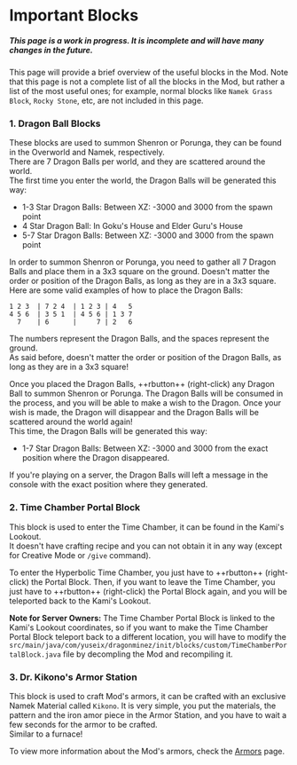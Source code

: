 # Important Blocks

##### **This page is a work in progress. It is incomplete and will have many changes in the future.**

This page will provide a brief overview of the useful blocks in the Mod. Note that this page is not a complete list of all the blocks in the Mod, but rather a list of the most useful ones; for example, normal blocks like `Namek Grass Block`, `Rocky Stone`, etc, are not included in this page.

### **1. Dragon Ball Blocks**

These blocks are used to summon Shenron or Porunga, they can be found in the Overworld and Namek, respectively.\
There are 7 Dragon Balls per world, and they are scattered around the world.\
The first time you enter the world, the Dragon Balls will be generated this way:

- 1-3 Star Dragon Balls: Between XZ: -3000 and 3000 from the spawn point
- 4 Star Dragon Ball: In Goku's House and Elder Guru's House
- 5-7 Star Dragon Balls: Between XZ: -3000 and 3000 from the spawn point

In order to summon Shenron or Porunga, you need to gather all 7 Dragon Balls and place them in a 3x3 square on the ground. Doesn't matter the order or position of the Dragon Balls, as long as they are in a 3x3 square. Here are some valid examples of how to place the Dragon Balls:

```
1 2 3  | 7 2 4  | 1 2 3 | 4   5
4 5 6  | 3 5 1  | 4 5 6 | 1 3 7
  7    | 6      |     7 | 2   6
```

The numbers represent the Dragon Balls, and the spaces represent the ground.\
As said before, doesn't matter the order or position of the Dragon Balls, as long as they are in a 3x3 square!

Once you placed the Dragon Balls, ++rbutton++ (right-click) any Dragon Ball to summon Shenron or Porunga. The Dragon Balls will be consumed in the process, and you will be able to make a wish to the Dragon. Once your wish is made, the Dragon will disappear and the Dragon Balls will be scattered around the world again!\
This time, the Dragon Balls will be generated this way:

- 1-7 Star Dragon Balls: Between XZ: -3000 and 3000 from the exact position where the Dragon disappeared.

If you're playing on a server, the Dragon Balls will left a message in the console with the exact position where they generated.

### **2. Time Chamber Portal Block**

This block is used to enter the Time Chamber, it can be found in the Kami's Lookout.\
It doesn't have crafting recipe and you can not obtain it in any way (except for Creative Mode or `/give` command).

To enter the Hyperbolic Time Chamber, you just have to ++rbutton++ (right-click) the Portal Block. Then, if you want to leave the Time Chamber, you just have to ++rbutton++ (right-click) the Portal Block again, and you will be teleported back to the Kami's Lookout.

**Note for Server Owners:** The Time Chamber Portal Block is linked to the Kami's Lookout coordinates, so if you want to make the Time Chamber Portal Block teleport back to a different location, you will have to modify the `src/main/java/com/yuseix/dragonminez/init/blocks/custom/TimeChamberPortalBlock.java` file by decompling the Mod and recompiling it.

### **3. Dr. Kikono's Armor Station**

This block is used to craft Mod's armors, it can be crafted with an exclusive Namek Material called `Kikono`.
It is very simple, you put the materials, the pattern and the iron amor piece in the Armor Station, and you have to wait a few seconds for the armor to be crafted.\
Similar to a furnace!

To view more information about the Mod's armors, check the [Armors](armors.md) page.